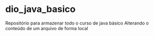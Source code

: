 # dio_java_basico
Repositório para armazenar todo o curso de java básico
Alterando o conteúdo de um arquivo de forma local
